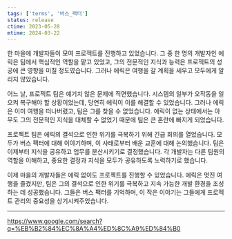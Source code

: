 ```yaml
---
tags: ['terms', '버스_팩터']
status: release
ctime: 2023-05-28
mtime: 2024-03-22
---
```


한 마을에 개발자들이 모여 프로젝트를 진행하고 있었습니다. 그 중 한 명의 개발자인 에릭은 팀에서 핵심적인 역할을 맡고 있었고, 그의 전문적인 지식과 능력은 프로젝트의 성공에 큰 영향을 미칠 정도였습니다. 그러나 에릭은 여행을 갈 계획을 세우고 모두에게 알리지 않았습니다.

어느 날, 프로젝트 팀은 예기치 않은 문제에 직면했습니다. 시스템의 일부가 오작동을 일으켜 복구해야 할 상황이었는데, 당연히 에릭이 이를 해결할 수 있었습니다. 그러나 에릭은 이미 여행을 떠나버렸고, 팀은 그를 찾을 수 없었습니다. 에릭이 없는 상태에서는 아무도 그의 전문적인 지식을 대체할 수 없었기 때문에 팀은 큰 혼란에 빠지게 되었습니다.

프로젝트 팀은 에릭의 결석으로 인한 위기를 극복하기 위해 긴급 회의를 열었습니다. 모두가 버스 팩터에 대해 이야기하며, 이 사태로부터 배운 교훈에 대해 논의했습니다. 팀은 이제부터 지식을 공유하고 업무를 분산시키기로 결정했습니다. 각 개발자는 다른 팀원의 역할을 이해하고, 중요한 결정과 지식을 모두가 공유하도록 노력하기로 했습니다.

이제 마을의 개발자들은 에릭 없이도 프로젝트를 진행할 수 있었습니다. 에릭은 멋진 여행을 즐겼지만, 팀은 그의 결석으로 인한 위기를 극복하고 지속 가능한 개발 환경을 조성하는 데 성공했습니다. 그들은 버스 팩터를 기억하며, 이 작은 이야기는 그들에게 프로젝트 관리의 중요성을 상기시켜주었습니다.

---

https://www.google.com/search?q=%EB%B2%84%EC%8A%A4%ED%8C%A9%ED%84%B0
